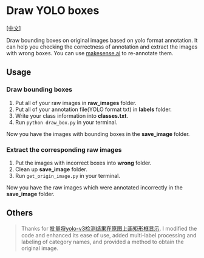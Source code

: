 # Draw YOLO boxes
[\[中文\]](https://github.com/waittim/draw_yolo_box/edit/main/README_cn.md)

Draw bounding boxes on original images based on yolo format annotation. It can help you checking the correctness of annotation and extract the images with wrong boxes. You can use [makesense.ai](https://www.makesense.ai/) to re-annotate them.

## Usage

### Draw bounding boxes
1. Put all of your raw images in **raw_images** folder.
2. Put all of your annotation file(YOLO format txt) in **labels** folder.
3. Write your class information into **classes.txt**.
4. Run `python draw_box.py` in your terminal.

Now you have the images with bounding boxes in the **save_image** folder.

### Extract the corresponding raw images 
1. Put the images with incorrect boxes into **wrong** folder.
2. Clean up **save_image** folder.
3. Run `get_origin_image.py` in your terminal.
 
Now you have the raw images which were annotated incorrectly in the **save_image** folder.

## Others

> Thanks for [批量将yolo-v3检测结果在原图上画矩形框显示](https://blog.csdn.net/qq_32761549/article/details/90210036). I modified the code and enhanced its ease of use, added multi-label processing and labeling of category names, and provided a method to obtain the original image.
